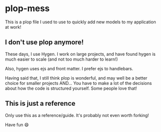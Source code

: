 # plop-mess
This is a plop file I used to use to quickly add new models to my application at work!

## I don't use plop anymore!
These days, I use Hygen. I work on large projects, and have found hygen is much easier to scale (and not too much harder to learn!)

Also, hygen uses ejs and front matter. I prefer ejs to handlebars.

Having said that, I still think plop is wonderful, and may well be a better choice for smaller projects AND... You have to make a lot of the decisions about how the code is structured yourself. Some people love that!

## This is just a reference
Only use this as a reference/guide. It's probably not even worth forking!

Have fun :smile:
